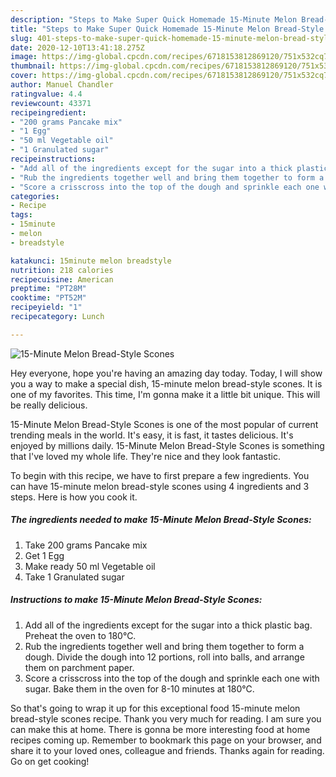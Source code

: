 ```yaml
---
description: "Steps to Make Super Quick Homemade 15-Minute Melon Bread-Style Scones"
title: "Steps to Make Super Quick Homemade 15-Minute Melon Bread-Style Scones"
slug: 401-steps-to-make-super-quick-homemade-15-minute-melon-bread-style-scones
date: 2020-12-10T13:41:18.275Z
image: https://img-global.cpcdn.com/recipes/6718153812869120/751x532cq70/15-minute-melon-bread-style-scones-recipe-main-photo.jpg
thumbnail: https://img-global.cpcdn.com/recipes/6718153812869120/751x532cq70/15-minute-melon-bread-style-scones-recipe-main-photo.jpg
cover: https://img-global.cpcdn.com/recipes/6718153812869120/751x532cq70/15-minute-melon-bread-style-scones-recipe-main-photo.jpg
author: Manuel Chandler
ratingvalue: 4.4
reviewcount: 43371
recipeingredient:
- "200 grams Pancake mix"
- "1 Egg"
- "50 ml Vegetable oil"
- "1 Granulated sugar"
recipeinstructions:
- "Add all of the ingredients except for the sugar into a thick plastic bag. Preheat the oven to 180℃."
- "Rub the ingredients together well and bring them together to form a dough. Divide the dough into 12 portions, roll into balls, and arrange them on parchment paper."
- "Score a crisscross into the top of the dough and sprinkle each one with sugar. Bake them in the oven for 8-10 minutes at 180℃."
categories:
- Recipe
tags:
- 15minute
- melon
- breadstyle

katakunci: 15minute melon breadstyle 
nutrition: 218 calories
recipecuisine: American
preptime: "PT28M"
cooktime: "PT52M"
recipeyield: "1"
recipecategory: Lunch

---
```



![15-Minute Melon Bread-Style Scones](https://img-global.cpcdn.com/recipes/6718153812869120/751x532cq70/15-minute-melon-bread-style-scones-recipe-main-photo.jpg)

Hey everyone, hope you're having an amazing day today. Today, I will show you a way to make a special dish, 15-minute melon bread-style scones. It is one of my favorites. This time, I'm gonna make it a little bit unique. This will be really delicious.

15-Minute Melon Bread-Style Scones is one of the most popular of current trending meals in the world. It's easy, it is fast, it tastes delicious. It's enjoyed by millions daily. 15-Minute Melon Bread-Style Scones is something that I've loved my whole life. They're nice and they look fantastic.




To begin with this recipe, we have to first prepare a few ingredients. You can have 15-minute melon bread-style scones using 4 ingredients and 3 steps. Here is how you cook it.

<!--inarticleads1-->

##### The ingredients needed to make 15-Minute Melon Bread-Style Scones:

1. Take 200 grams Pancake mix
1. Get 1 Egg
1. Make ready 50 ml Vegetable oil
1. Take 1 Granulated sugar




<!--inarticleads2-->

##### Instructions to make 15-Minute Melon Bread-Style Scones:

1. Add all of the ingredients except for the sugar into a thick plastic bag. Preheat the oven to 180℃.
1. Rub the ingredients together well and bring them together to form a dough. Divide the dough into 12 portions, roll into balls, and arrange them on parchment paper.
1. Score a crisscross into the top of the dough and sprinkle each one with sugar. Bake them in the oven for 8-10 minutes at 180℃.




So that's going to wrap it up for this exceptional food 15-minute melon bread-style scones recipe. Thank you very much for reading. I am sure you can make this at home. There is gonna be more interesting food at home recipes coming up. Remember to bookmark this page on your browser, and share it to your loved ones, colleague and friends. Thanks again for reading. Go on get cooking!

